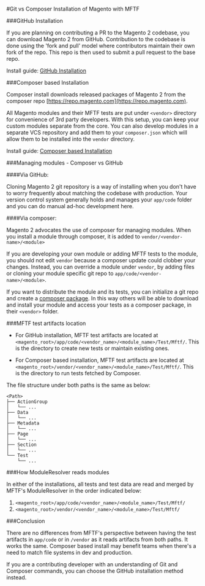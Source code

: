 #Git vs Composer Installation of Magento with MFTF


###GitHub Installation

If you are planning on contributing a PR to the Magento 2 codebase, you can download Magento 2 from GitHub. Contribution to the codebase is done using the 'fork and pull' model where contributors maintain their own fork of the repo. This repo is then used to submit a pull request to the base repo.

Install guide: [GitHub Installation](https://devdocs.magento.com/mftf/docs/getting-started.html)

###Composer based Installation

Composer install downloads released packages of Magento 2 from the composer repo [https://repo.magento.com](https://repo.magento.com).

All Magento modules and their MFTF tests are put under `<vendor>` directory for convenience of 3rd party developers. With this setup, you can keep your custom modules separate from the core. You can also develop modules in a separate VCS repository and add them to your `composer.json` which will allow them to be installed into the `vendor` directory.

Install guide: [Composer based Installation](https://devdocs.magento.com/guides/v2.3/install-gde/composer.html)


###Managing modules - Composer vs GitHub

####Via GitHub:

Cloning Magento 2 git repository is a way of installing when you don't have to worry frequently about matching the codebase with production. Your version control system generally holds and manages your `app/code` folder and you can do manual ad-hoc development here.

####Via composer:

Magento 2 advocates the use of composer for managing modules. When you install a module through composer, it is added to `vendor/<vendor-name>/<module>`

If you are developing your own module or adding MFTF tests to the module, you should not edit `vendor` because a composer update could clobber your changes. Instead, you can override a module under `vendor`, by adding files or cloning your module specific git repo to `app/code/<vendor-name>/<module>`.

If you want to distribute the module and its tests, you can initialize a git repo and create a [composer package](https://devdocs.magento.com/guides/v2.3/extension-dev-guide/package/package_module.html). In this way others will be able to download and install your module and access your tests as a composer package, in their `<vendor>` folder.


###MFTF test artifacts location

- For GitHub installation, MFTF test artifacts are located at `<magento_root>/app/code/<vendor_name>/<module_name>/Test/Mftf/`. This is the directory to create new tests or maintain existing ones.

- For Composer based installation, MFTF test artifacts are located at `<magento_root>/vendor/<vendor_name>/<module_name>/Test/Mftf/`. This is the directory to run tests fetched by Composer.

The file structure under both paths is the same as below:

```tree
<Path>
├── ActionGroup
│   └── ...
├── Data
│   └── ...
├── Metadata
│   └── ...
├── Page
│   └── ...
├── Section
│   └── ...
└── Test
    └── ...
```

###How ModuleResolver reads modules

In either of the installations, all tests and test data are read and merged by MFTF's ModuleResolver in the order indicated below:

1. `<magento_root>/app/code/<vendor_name>/<module_name>/Test/Mftf/`
2. `<magento_root>/vendor/<vendor_name>/<module_name>/Test/Mftf/`

###Conclusion

There are no differences from MFTF's perspective between having the test artifacts in `app/code` or in `/vendor` as it reads artifacts from both paths. It works the same. Composer based install may benefit teams when there's a need to match file systems in dev and production.

If you are a contributing developer with an understanding of Git and Composer commands, you can choose the GitHub installation method instead.



